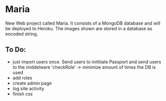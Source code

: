 # Maria

New Web project called Maria. It consists of a MongoDB database and will be deployed to Heroku. The images shown are stored in a database as encoded string.

## To Do:

* just import users once. Send users to inititiate Passport and send users to the middelware 'checkRole' -> minimize amount of times the DB is used 
* add roles
* create admin page
* log site activity
* finish css